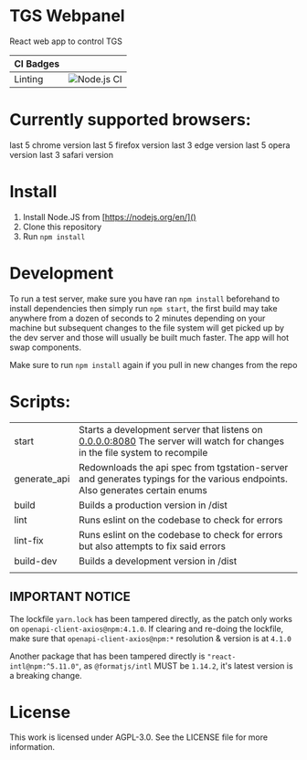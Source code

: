 # TGS Webpanel

React web app to control TGS

| CI Badges |                                                                                                             |
| --------- | ----------------------------------------------------------------------------------------------------------- |
| Linting   | ![Node.js CI](https://github.com/tgstation/tgstation-server-control-panel/workflows/Node.js%20CI/badge.svg) |

# Currently supported browsers:

last 5 chrome version
last 5 firefox version
last 3 edge version
last 5 opera version
last 3 safari version

# Install

1. Install Node.JS from [https://nodejs.org/en/]()
2. Clone this repository
3. Run `npm install`

# Development

To run a test server, make sure you have ran `npm install` beforehand to install dependencies then simply run `npm start`, the first build may take anywhere from a dozen of seconds to 2 minutes depending on your machine but subsequent changes to the file system will get picked up by the dev server and those will usually be built much faster. The app will hot swap components.

Make sure to run `npm install` again if you pull in new changes from the repo

# Scripts:

|              |                                                                                                                                |
| ------------ | ------------------------------------------------------------------------------------------------------------------------------ |
| start        | Starts a development server that listens on [0.0.0.0:8080]() The server will watch for changes in the file system to recompile |
| generate_api | Redownloads the api spec from tgstation-server and generates typings for the various endpoints. Also generates certain enums   |
| build        | Builds a production version in /dist                                                                                           |
| lint         | Runs eslint on the codebase to check for errors                                                                                |
| lint-fix     | Runs eslint on the codebase to check for errors but also attempts to fix said errors                                           |
| build-dev    | Builds a development version in /dist                                                                                          |
|              |                                                                                                                                |

## IMPORTANT NOTICE

The lockfile `yarn.lock` has been tampered directly, as the patch only works on `openapi-client-axios@npm:4.1.0`. If clearing and re-doing the lockfile, make sure that `openapi-client-axios@npm:*` resolution & version is at `4.1.0`

Another package that has been tampered directly is `"react-intl@npm:^5.11.0"`, as `@formatjs/intl` MUST be `1.14.2`, it's latest version is a breaking change.


# License

This work is licensed under AGPL-3.0. See the LICENSE file for more information.

